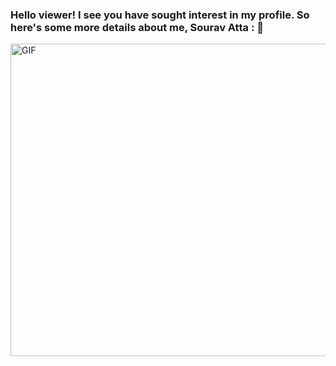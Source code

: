### Hello viewer! I see you have sought interest in my profile. So here's some more details about me, Sourav Atta : 👋

<!--
**souravatta/souravatta** is a ✨ _special_ ✨ repository because its `README.md` (this file) appears on your GitHub profile.



Here are some ideas to get you started:

- 🔭 I’m currently working on 
- 🌱 I’m currently learning ...
- 👯 I’m looking to collaborate on ...
- 🤔 I’m looking for help with ...
- 💬 Ask me about ...
- 📫 How to reach me: ...
- 😄 Pronouns: ...
- ⚡ Fun fact: ...
-->
  <img align="right" alt="GIF" src="https://media.giphy.com/media/eMPormrWOvXQHSKTjO/giphy.gif" style="width:5000px;height:500px;" />
